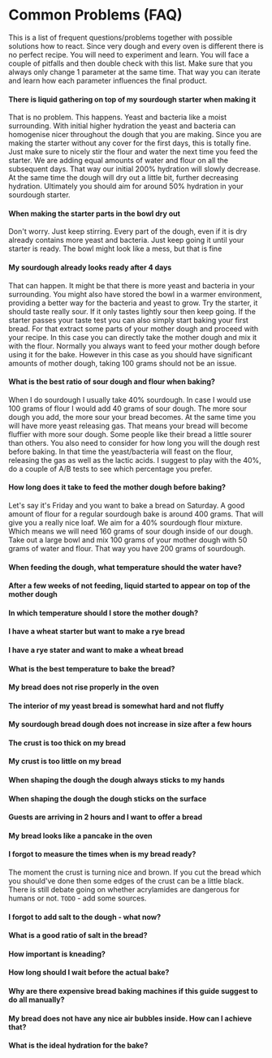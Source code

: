 # Common Problems (FAQ)

This is a list of frequent questions/problems together with possible solutions how to react.
Since very dough and every oven is different there is no perfect recipe.
You will need to experiment and learn. You will face a couple of pitfalls and then double check with this list.
Make sure that you always only change 1 parameter at the same time.
That way you can iterate and learn how each parameter influences the final product.

#### There is liquid gathering on top of my sourdough starter when making it
That is no problem. This happens. Yeast and bacteria like a moist surrounding.
With initial higher hydration the yeast and bacteria can homogenise nicer throughout
the dough that you are making.
Since you are making the starter without any cover for the first days, this is totally fine.
Just make sure to nicely stir the flour and water the next time you feed the starter.
We are adding equal amounts of water and flour on all the subsequent days.
That way our initial 200% hydration will slowly decrease.
At the same time the dough will dry out a little bit, further decreasing hydration.
Ultimately you should aim for around 50% hydration in your sourdough starter.

#### When making the starter parts in the bowl dry out
Don't worry. Just keep stirring. Every part of the dough, even if it is dry already contains
more yeast and bacteria. Just keep going it until your starter is ready.
The bowl might look like a mess, but that is fine

#### My sourdough already looks ready after 4 days
That can happen. It might be that there is more yeast and bacteria in your surrounding.
You might also have stored the bowl in a warmer environment, providing a better way
for the bacteria and yeast to grow. Try the starter, it should taste really sour.
If it only tastes lightly sour then keep going. If the starter passes your taste test
you can also simply start baking your first bread. For that extract some parts of
your mother dough and proceed with your recipe.
In this case you can directly take the mother dough and mix it with the flour.
Normally you always want to feed your mother dough before using it for the bake.
However in this case as you should have significant amounts of mother dough,
taking 100 grams should not be an issue.

#### What is the best ratio of sour dough and flour when baking?
When I do sourdough I usually take 40% sourdough. In case I would use 100 grams
of flour I would add 40 grams of sour dough. The more sour dough you add, the more sour your bread becomes.
At the same time you will have more yeast releasing gas. That means your bread
will become fluffier with more sour dough. Some people like their bread a little
sourer than others. You also need to consider for how long you will the dough rest
before baking. In that time the yeast/bacteria will feast on the flour, releasing the
gas as well as the lactic acids. I suggest to play with the 40%, do a couple of A/B tests to see
which percentage you prefer.

#### How long does it take to feed the mother dough before baking?
Let's say it's Friday and you want to bake a bread on Saturday. A good amount of flour
for a regular sourdough bake is around 400 grams. That will give you a really nice loaf.
We aim for a 40% sourdough flour mixture. Which means we will need 160 grams of sour dough
inside of our dough. Take out a large bowl and mix 100 grams of your mother dough with 50
grams of water and flour. That way you have 200 grams of sourdough.

#### When feeding the dough, what temperature should the water have?

#### After a few weeks of not feeding, liquid started to appear on top of the mother dough

#### In which temperature should I store the mother dough?

#### I have a wheat starter but want to make a rye bread

#### I have a rye stater and want to make a wheat bread

#### What is the best temperature to bake the bread?

#### My bread does not rise properly in the oven

#### The interior of my yeast bread is somewhat hard and not fluffy

#### My sourdough bread dough does not increase in size after a few hours

#### The crust is too thick on my bread

#### My crust is too little on my bread

#### When shaping the dough the dough always sticks to my hands

#### When shaping the dough the dough sticks on the surface

#### Guests are arriving in 2 hours and I want to offer a bread

#### My bread looks like a pancake in the oven

#### I forgot to measure the times when is my bread ready?

The moment the crust is turning nice and brown. If you cut the bread which you should've done then some edges of the crust can be a little black. There is still debate going on whether acrylamides are dangerous for humans or not. `TODO` - add some sources.

#### I forgot to add salt to the dough - what now?

#### What is a good ratio of salt in the bread?

#### How important is kneading?

#### How long should I wait before the actual bake?

#### Why are there expensive bread baking machines if this guide suggest to do all manually?

#### My bread does not have any nice air bubbles inside. How can I achieve that?

#### What is the ideal hydration for the bake?
